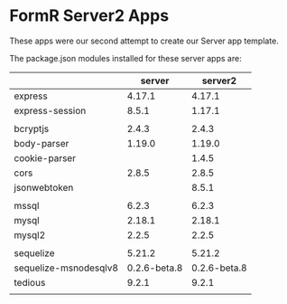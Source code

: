 # FormR Server2 Apps

  These apps were our second attempt to create our Server app template.

  The package.json modules installed for these server apps are:

|                                | server       |server2       |
|--------------------------------|--------------|--------------|
|express                         | 4.17.1       | 4.17.1       |
|express-session                 | 8.5.1        | 1.17.1       |
|                                |              |              |
|bcryptjs                        | 2.4.3        | 2.4.3        |
|body-parser                     | 1.19.0       | 1.19.0       |
|cookie-parser                   |              | 1.4.5        |
|cors                            | 2.8.5        | 2.8.5        |
|jsonwebtoken                    |              | 8.5.1        |
|                                |              |              |
|mssql                           | 6.2.3        | 6.2.3        |
|mysql                           | 2.18.1       | 2.18.1       |
|mysql2                          | 2.2.5        | 2.2.5        |
|                                |              |              |
|sequelize                       | 5.21.2       | 5.21.2       |
|sequelize-msnodesqlv8           | 0.2.6-beta.8 | 0.2.6-beta.8 |
|tedious                         | 9.2.1        | 9.2.1        |
|                                |              |              |
